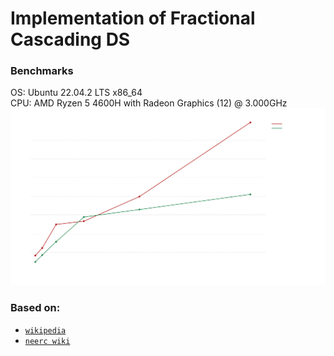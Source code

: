 # Implementation of Fractional Cascading DS

### Benchmarks
OS: Ubuntu 22.04.2 LTS x86_64<br>
CPU: AMD Ryzen 5 4600H with Radeon Graphics (12) @ 3.000GHz<br>
![Benchmark plot](./docs/lines.svg)

### Based on:
* [`wikipedia`](https://en.wikipedia.org/wiki/Fractional_cascading)
* [`neerc wiki`](https://neerc.ifmo.ru/wiki/index.php?title=%D0%A2%D0%B5%D1%85%D0%BD%D0%B8%D0%BA%D0%B0_%D1%87%D0%B0%D1%81%D1%82%D0%B8%D1%87%D0%BD%D0%BE%D0%B3%D0%BE_%D0%BA%D0%B0%D1%81%D0%BA%D0%B0%D0%B4%D0%B8%D1%80%D0%BE%D0%B2%D0%B0%D0%BD%D0%B8%D1%8F)